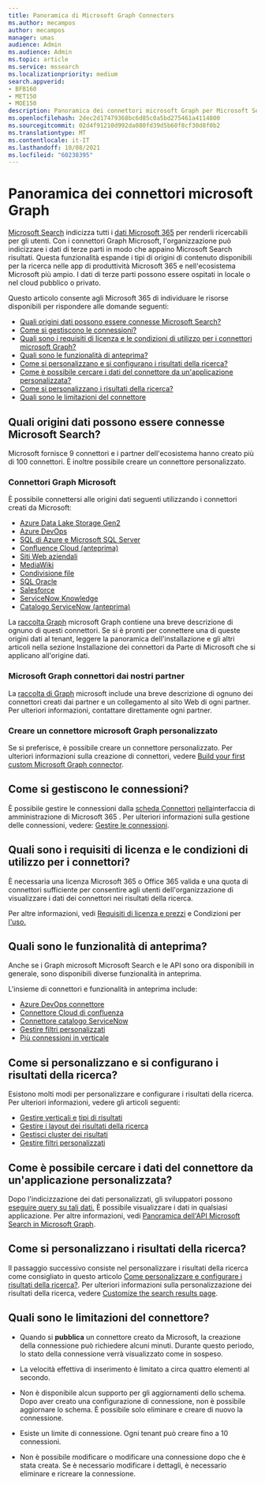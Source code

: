 ```yaml
---
title: Panoramica di Microsoft Graph Connectors
ms.author: mecampos
author: mecampos
manager: umas
audience: Admin
ms.audience: Admin
ms.topic: article
ms.service: mssearch
ms.localizationpriority: medium
search.appverid:
- BFB160
- MET150
- MOE150
description: Panoramica dei connettori microsoft Graph per Microsoft Search
ms.openlocfilehash: 2dec2d17479368bc6d85c0a5bd275461a4114800
ms.sourcegitcommit: 02d4f91210d992da080fd39d5b60f8cf30d8f0b2
ms.translationtype: MT
ms.contentlocale: it-IT
ms.lasthandoff: 10/08/2021
ms.locfileid: "60238395"
---
```

<!---Previous ms.author: monaray --->

# <a name="overview-of-microsoft-graph-connectors"></a>Panoramica dei connettori microsoft Graph

[Microsoft Search](./overview-microsoft-search.md) indicizza tutti i [dati Microsoft 365](https://www.microsoft.com/microsoft-365) per renderli ricercabili per gli utenti. Con i connettori Graph Microsoft, l'organizzazione può indicizzare i dati di terze parti in modo che appaino Microsoft Search risultati. Questa funzionalità espande i tipi di origini di contenuto disponibili per la ricerca nelle app di produttività Microsoft 365 e nell'ecosistema Microsoft più ampio. I dati di terze parti possono essere ospitati in locale o nel cloud pubblico o privato.

<!---link Microsoft Graph reference in line 19 when we have access to relevant documentation--->

Questo articolo consente agli Microsoft 365 di individuare le risorse disponibili per rispondere alle domande seguenti:

* [Quali origini dati possono essere connesse Microsoft Search?](#what-data-sources-can-be-connected-to-microsoft-search)
* [Come si gestiscono le connessioni?](#how-do-i-manage-my-connections)
* [Quali sono i requisiti di licenza e le condizioni di utilizzo per i connettori microsoft Graph?](#what-are-the-license-requirements-and-terms-of-use-for-connectors)
* [Quali sono le funzionalità di anteprima?](#what-are-the-preview-features)
* [Come si personalizzano e si configurano i risultati della ricerca?](#how-do-i-customize-and-configure-search-results)
* [Come è possibile cercare i dati del connettore da un'applicazione personalizzata?](#how-do-i-search-my-connector-data-from-a-custom-application)
* [Come si personalizzano i risultati della ricerca?](#how-do-i-customize-search-results)
* [Quali sono le limitazioni del connettore](#what-are-the-connector-limitations)

<!---Add Value, scenario, example, and/or graphic in December updates--->
<!---Probably remove architecture section below
## Architecture

The following architectural diagram of the Microsoft Graph platform shows how Graph connector content flows through content indexing to user results in [Microsoft Search](./overview-microsoft-search.md) clients. The rest of this section explains each of the key building blocks in the diagram.

![Diagram: on-premises and cloud-based data is pulled by connectors and indexed by the Microsoft Search API, and then the Microsoft Search service delivers the results to users.](media/connectors-overview/highlevel-connectors.png)
Graph connectors can pull data from cloud-based (SaaS) data sources and on-premises data stores. The above diagram shows connections to only two data sources, but you can add connections to up ten sources per tenant.

The Microsoft Graph Connectors API instantiates one connection per data source. Then, the API indexes and stores the data. Established connections interact with Microsoft Search, so users can get search results.

You can use the Microsoft 365 [admin center](https://admin.microsoft.com) to setup and manage any of the Graph connectors by Microsoft. The admin center has a simple user interface that makes it easy to establish the connection to your data source, and monitor connection status and utilization.

***Edit paragraph below***
To create a **connection** to a data source, admins need authenticated access to the data and the entire content repository. The data is fed to the graph connector service for indexing.--->

## <a name="what-data-sources-can-be-connected-to-microsoft-search"></a>Quali origini dati possono essere connesse Microsoft Search?

Microsoft fornisce 9 connettori e i partner dell'ecosistema hanno creato più di 100 connettori. È inoltre possibile creare un connettore personalizzato.

### <a name="microsoft-graph-connectors-by-microsoft"></a>Connettori Graph Microsoft

È possibile connettersi alle origini dati seguenti utilizzando i connettori creati da Microsoft:

<!---Add links below when new docs are created--->
* [Azure Data Lake Storage Gen2](azure-data-lake-connector.md)
* [Azure DevOps](azure-devops-connector.md)
* [SQL di Azure e Microsoft SQL Server](MSSQL-connector.md)
* [Confluence Cloud (anteprima)](confluence-cloud-connector.md)
* [Siti Web aziendali](enterprise-web-connector.md)
* [MediaWiki](mediawiki-connector.md)
* [Condivisione file](fileshare-connector.md)
* [SQL Oracle](OracleSQL-connector.md)
* [Salesforce](salesforce-connector.md)
* [ServiceNow Knowledge](servicenow-knowledge-connector.md)
* [Catalogo ServiceNow (anteprima)](servicenow-catalog-connector.md)

La [raccolta Graph](https://www.microsoft.com/microsoft-search/connectors) microsoft Graph contiene una breve descrizione di ognuno di questi connettori. Se si è pronti per connettere una di queste origini dati [](configure-connector.md) al tenant, leggere la panoramica dell'installazione e gli altri articoli nella sezione Installazione dei connettori da Parte di Microsoft che si applicano all'origine dati.

### <a name="microsoft-graph-connectors-by-our-partners"></a>Microsoft Graph connettori dai nostri partner

La [raccolta di Graph](https://www.microsoft.com/microsoft-search/connectors) microsoft include una breve descrizione di ognuno dei connettori creati dai partner e un collegamento al sito Web di ogni partner. Per ulteriori informazioni, contattare direttamente ogni partner.

### <a name="build-your-own-microsoft-graph-connector"></a>Creare un connettore microsoft Graph personalizzato

Se si preferisce, è possibile creare un connettore personalizzato. Per ulteriori informazioni sulla creazione di connettori, vedere [Build your first custom Microsoft Graph connector](/graph/connecting-external-content-build-quickstart).

## <a name="how-do-i-manage-my-connections"></a>Come si gestiscono le connessioni?

È possibile gestire le connessioni dalla [scheda Connettori](https://admin.microsoft.com/Adminportal/Home#/MicrosoftSearch/Connectors) [nella](https://admin.microsoft.com/)interfaccia di amministrazione di Microsoft 365 . Per ulteriori informazioni sulla gestione delle connessioni, vedere: [Gestire le connessioni](manage-connector.md).

## <a name="what-are-the-license-requirements-and-terms-of-use-for-connectors"></a>Quali sono i requisiti di licenza e le condizioni di utilizzo per i connettori?

È necessaria una licenza Microsoft 365 o Office 365 valida e una quota di connettori sufficiente per consentire agli utenti dell'organizzazione di visualizzare i dati dei connettori nei risultati della ricerca.

Per altre informazioni, vedi [Requisiti di licenza e prezzi](licensing.md) e Condizioni per [l'uso.](terms-of-use.md)

## <a name="what-are-the-preview-features"></a>Quali sono le funzionalità di anteprima?

Anche se i Graph microsoft Microsoft Search e le API sono ora disponibili in generale, sono disponibili diverse funzionalità in anteprima.

L'insieme di connettori e funzionalità in anteprima include:

* [Azure DevOps connettore](azure-devops-connector.md)
* [Connettore Cloud di confluenza](confluence-cloud-connector.md)
* [Connettore catalogo ServiceNow](servicenow-catalog-connector.md)
* [Gestire filtri personalizzati](custom-filters.md)
* [Più connessioni in verticale](customize-search-page.md#multiple-connections-in-a-vertical)

## <a name="how-do-i-customize-and-configure-search-results"></a>Come si personalizzano e si configurano i risultati della ricerca?

Esistono molti modi per personalizzare e configurare i risultati della ricerca. Per ulteriori informazioni, vedere gli articoli seguenti:

* [Gestire verticali e](manage-verticals.md) [tipi di risultati](manage-result-types.md)
* [Gestire i layout dei risultati della ricerca](customize-results-layout.md)
* [Gestisci cluster dei risultati](result-cluster.md)
* [Gestire filtri personalizzati](custom-filters.md)

## <a name="how-do-i-search-my-connector-data-from-a-custom-application"></a>Come è possibile cercare i dati del connettore da un'applicazione personalizzata?

Dopo l'indicizzazione dei dati personalizzati, gli sviluppatori possono [eseguire query su tali dati.](/graph/search-concept-custom-types) È possibile visualizzare i dati in qualsiasi applicazione. Per altre informazioni, vedi [Panoramica dell'API Microsoft Search in Microsoft Graph](/graph/search-concept-overview).

## <a name="how-do-i-customize-search-results"></a>Come si personalizzano i risultati della ricerca?

Il passaggio successivo consiste nel personalizzare i risultati della ricerca come consigliato in questo articolo [Come personalizzare e configurare i risultati della ricerca?](#how-do-i-customize-and-configure-search-results). Per ulteriori informazioni sulla personalizzazione dei risultati della ricerca, vedere [Customize the search results page](customize-search-page.md).

## <a name="what-are-the-connector-limitations"></a>Quali sono le limitazioni del connettore?

* Quando si **pubblica** un connettore creato da Microsoft, la creazione della connessione può richiedere alcuni minuti. Durante questo periodo, lo stato della connessione verrà visualizzato come in sospeso.

* La velocità effettiva di inserimento è limitato a circa quattro elementi al secondo.

* Non è disponibile alcun supporto per gli aggiornamenti dello schema. Dopo aver creato una configurazione di connessione, non è possibile aggiornare lo schema. È possibile solo eliminare e creare di nuovo la connessione.

* Esiste un limite di connessione. Ogni tenant può creare fino a 10 connessioni.

* Non è possibile modificare o modificare una connessione dopo che è stata creata. Se è necessario modificare i dettagli, è necessario eliminare e ricreare la connessione.
